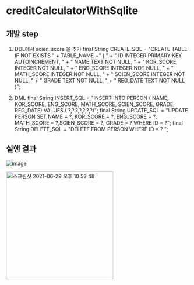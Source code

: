 # creditCalculatorWithSqlite

## 개발 step

    
1. DDL에서 scien_score 을 추가 
final String CREATE_SQL = "CREATE TABLE IF NOT EXISTS " + TABLE_NAME +" (  "
            + "  ID  INTEGER  PRIMARY KEY  AUTOINCREMENT, "
            + "  NAME     TEXT     NOT NULL,  "
            + "  KOR_SCORE     INTEGER     NOT NULL, "
            + "  ENG_SCORE     INTEGER     NOT NULL, "
            + "  MATH_SCORE     INTEGER     NOT NULL, "
            + "  SCIEN_SCORE    INTEGER     NOT NULL, "
            + "  GRADE     TEXT     NOT NULL, "
            + "  REG_DATE    TEXT     NOT NULL  )";
            
2. DML
final String INSERT_SQL = "INSERT INTO PERSON ( NAME, KOR_SCORE, ENG_SCORE, MATH_SCORE, SCIEN_SCORE, GRADE, REG_DATE) VALUES ( ?,?,?,?,?,?,?)";
    final String UPDATE_SQL = "UPDATE PERSON SET NAME = ?, KOR_SCORE = ?, ENG_SCORE = ?, MATH_SCORE = ?,SCIEN_SCORE = ?, GRADE = ? WHERE ID = ?";
    final String DELETE_SQL = "DELETE FROM PERSON WHERE ID = ? ";
            
            
            
       
 
  ## 실행 결과
  
![image](https://user-images.githubusercontent.com/86584041/123921056-92d0b900-d9c1-11eb-97e8-94044930f77e.png)


<img width="294" alt="스크린샷 2021-06-29 오후 10 53 48" src="https://user-images.githubusercontent.com/47955992/123809795-de855300-d92c-11eb-89bd-d2712e8e6196.png">

